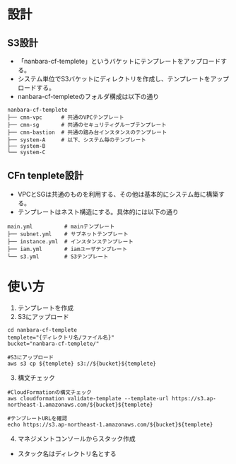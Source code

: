 # 設計
## S3設計
* 「nanbara-cf-templete」というバケットにテンプレートをアップロードする。
* システム単位でS3バケットにディレクトリを作成し、テンプレートをアップロードする。
* nanbara-cf-templeteのフォルダ構成は以下の通り
```
nanbara-cf-templete
├── cmn-vpc      # 共通のVPCテンプレート
├── cmn-sg       # 共通のセキュリティグループテンプレート
├── cmn-bastion  # 共通の踏み台インスタンスのテンプレート
├── system-A     # 以下、システム毎のテンプレート
├── system-B
└── system-C
```

## CFn tenplete設計
* VPCとSGは共通のものを利用する、その他は基本的にシステム毎に構築する。
* テンプレートはネスト構造にする。具体的には以下の通り
```
main.yml          # mainテンプレート
├── subnet.yml    # サブネットテンプレート
├── instance.yml  # インスタンステンプレート
├── iam.yml       # iamユーザテンプレート
└── s3.yml        # S3テンプレート
```

# 使い方
1. テンプレートを作成
2. S3にアップロード
```
cd nanbara-cf-templete
templete="{ディレクトリ名/ファイル名}"
bucket="nanbara-cf-templete/"

#S3にアップロード
aws s3 cp ${templete} s3://${bucket}${templete}
```
3. 構文チェック
```
#CloudFormationの構文チェック
aws cloudformation validate-template --template-url https://s3.ap-northeast-1.amazonaws.com/${bucket}${templete}

#テンプレートURLを確認
echo https://s3.ap-northeast-1.amazonaws.com/${bucket}${templete}
```
4. マネジメントコンソールからスタック作成
* スタック名はディレクトリ名とする